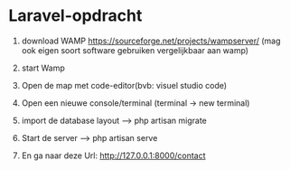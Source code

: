 # Laravel-opdracht

1. download WAMP https://sourceforge.net/projects/wampserver/ (mag ook eigen soort software gebruiken vergelijkbaar aan wamp)

2. start Wamp

3. Open de map met code-editor(bvb: visuel studio code)

4. Open een nieuwe console/terminal (terminal -> new terminal)

5. import de database layout --> php artisan migrate

6. Start de server --> php artisan serve

7. En ga naar deze Url: http://127.0.0.1:8000/contact
